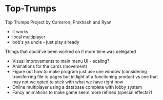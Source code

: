 # Top-Trumps

Top Trumps Project by Cameron, Prakhash and Ryan

<ul>
<li>it works</li>
<li>local multiplayer</li>
<li>bob's ya uncle - just play already</li>
</ul>

Things that could've been worked on if more time was delegated
<ul>
<li>Visual improvements to main menu UI - scaling?</li>
<li>Animations for the cards (movement)</li>
<li>Figure out how to make program just use one window (considering transferring file to pages but in light of a functioning product vs one that may not we opted to stick with what we have right now</li>
<li>Online multiplayer using a database complete with lobby system</li>
<li>Fancy animations to make game seem more refined (special effects?)</li>
</ul>
